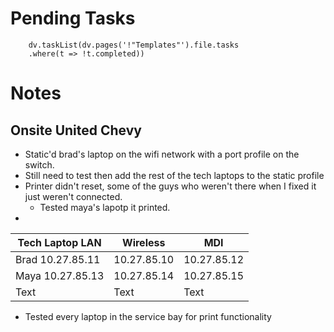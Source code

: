 
# Pending Tasks
```dataviewjs
	dv.taskList(dv.pages('!"Templates"').file.tasks
	.where(t => !t.completed))
```

# Notes


## Onsite United Chevy

- Static'd brad's laptop on the wifi network with a port profile on the switch.
- Still need to test then add the rest of the tech laptops to the static profile
- Printer didn't reset, some of the guys who weren't there when I fixed it just weren't connected.
	- Tested maya's lapotp it printed.
- 

| Tech Laptop LAN |Wireless | MDI |
| ----------- | ----------- | ---------- |
| Brad 10.27.85.11 | 10.27.85.10 | 10.27.85.12 |
| Maya 10.27.85.13 | 10.27.85.14 | 10.27.85.15 |
| Text | Text| Text |


- Tested every laptop in the service bay for print functionality
